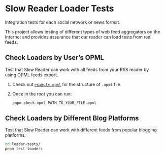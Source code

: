 # Slow Reader Loader Tests

Integration tests for each social network or news format.

This project allows testing of different types of web feed aggregators on the Internet and provides assurance that our reader can load tests from real feeds.

## Check Loaders by User’s OPML

Test that Slow Reader can work with all feeds from your RSS reader by using OPML feeds export.

1. Check out [`example.opml`](./example.opml) for the structure of `.opml` file.
2. Once in the root you can run:

   ```sh
   pnpm check-opml PATH_TO_YOUR_FILE.opml
   ```

## Check Loaders by Different Blog Platforms

Test that Slow Reader can work with different feeds from popular blogging platforms.

```sh
cd loader-tests/
pnpm test-loaders
```
